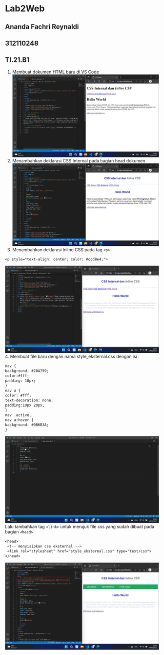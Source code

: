 # Lab2Web
## Ananda Fachri Reynaldi
## 312110248
## TI.21.B1

1. Membuat dokumen HTML baru di VS Code
![Step1](SS/SS1.png)
2. Menambahkan deklarasi CSS Internal pada bagian head dokumen
![Step2](SS/SS2.png)
3. Menambahkan deklarasi Inline CSS pada tag `<p>`
```
<p style="text-align: center; color: #ccd8e4;">
```
![Step3](SS/SS3.png)
4. Membuat file baru dengan nama style_eksternal.css dengan isi :
```
nav {
background: #20A759;
color:#fff;
padding: 10px;
}
nav a {
color: #fff;
text-decoration: none;
padding:10px 20px;
}
nav .active,
nav a:hover {
background: #0B6B3A;
}
```
![Step4](SS/SS4.png)
Lalu tambahkan tag `<link>` untuk merujuk file css yang sudah dibuat pada bagian `<head>`
```
<head>
 <!-- menyisipkan css eksternal -->
 <link rel="stylesheet" href="style_eksternal.css" type="text/css">
</head>
```
![Step5](SS/SS5.png)


